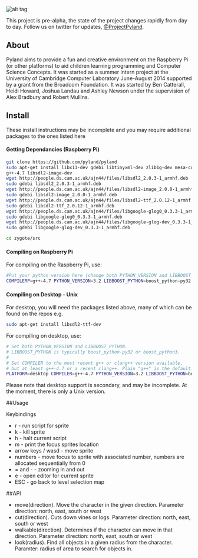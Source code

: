 
![alt tag](https://raw.githubusercontent.com/pyland/pyland/master/resources/logo.png)

This project is pre-alpha, the state of the project changes rapidly from day to day. Follow us on twitter for updates, [@ProjectPyland](http://twitter.com/ProjectPyland).

## About

Pyland aims to provide a fun and creative environment on the Raspberry Pi (or 
other platforms) to aid children learning programming and Computer Science 
Concepts. It was started as a summer intern project at the University of 
Cambridge Computer Laboratory June-August 2014 supported by a grant from the 
Broadcom Foundation. It was started by Ben Catterall, Heidi Howard, Joshua 
Landau and Ashley Newson under the supervision of Alex Bradbury and Robert 
Mullins.

## Install 
These install instructions may be incomplete and you may require additional packages to the ones listed here

#### Getting Dependancies (Raspberry Pi)

```bash
git clone https://github.com/pyland/pyland
sudo apt-get install libx11-dev gdebi libtinyxml-dev zlib1g-dev mesa-common-dev mesa-utils mesa-utils-extra build-essential gedit
g++-4.7 libsdl2-image-dev  
wget http://people.ds.cam.ac.uk/ajn44/files/libsdl2_2.0.3-1_armhf.deb
sudo gdebi libsdl2_2.0.3-1_armhf.deb
wget http://people.ds.cam.ac.uk/ajn44/files/libsdl2-image_2.0.0-1_armhf.deb
sudo gdebi libsdl2-image_2.0.0-1_armhf.deb
wget http://people.ds.cam.ac.uk/ajn44/files/libsdl2-ttf_2.0.12-1_armhf.deb
sudo gdebi libsdl2-ttf_2.0.12-1_armhf.deb
wget http://people.ds.cam.ac.uk/ajn44/files/libgoogle-glog0_0.3.3-1_armhf.deb
sudo gdebi libgoogle-glog0_0.3.3-1_armhf.deb
wget http://people.ds.cam.ac.uk/ajn44/files/libgoogle-glog-dev_0.3.3-1_armhf.deb
sudo gdebi libgoogle-glog-dev_0.3.3-1_armhf.deb

cd zygote/src
```

#### Compiling on Raspberry Pi

For compiling on the Raspberry Pi, use:
```bash
#Put your python version here (change both PYTHON_VERSION and LIBBOOST_PYTHON). Need at least 3.2.
COMPILERP=g++-4.7 PYTHON_VERSION=3.2 LIBBOOST_PYTHON=boost_python-py32 make
```

#### Compiling on Desktop - Unix

For desktop, you will need the packages listed above, many of which can be found on the repos e.g. 
```bash
sudo apt-get install libsdl2-ttf-dev 
```

For compiling on desktop, use:
```bash
# Set both PYTHON_VERSION and LIBBOOST_PYTHON.
# LIBBOOST_PYTHON is typically boost_python-py32 or boost_python3.
#
# Set COMPILER to the most recent g++ or clang++ version available,
# but at least g++-4.7 or a recent clang++. Plain "g++" is the default.
PLATFORM=desktop COMPILER=g++-4.7 PYTHON_VERSION=3.2 LIBBOOST_PYTHON=boost_python-py32 make
```

Please note that desktop support is secondary, and may be incomplete. At the moment, there is only a Unix version.

##Usage

Keybindings
* r - run script for sprite
* k - kill sprite
* h - halt current script
* m - print the focus sprites location
* arrow keys / wasd - move sprite
* numbers - move focus to sprite with associated number, numbers are allocated sequentially from 0
* = and - - zooming in and out
* e - open editor for current sprite
* ESC - go back to level selection map

##API
* move(direction). Move the character in the given direction. Parameter direction: north, east, south or west
* cut(direction). Cuts down vines or logs. Parameter direction: north, east, south or west
* walkable(direction). Determines if the character can move in that direction. Parameter direction: north, east, south or west
* look(radius). Find all objects in a given radius from the character. Paramter: radius of area to search for objects in.

